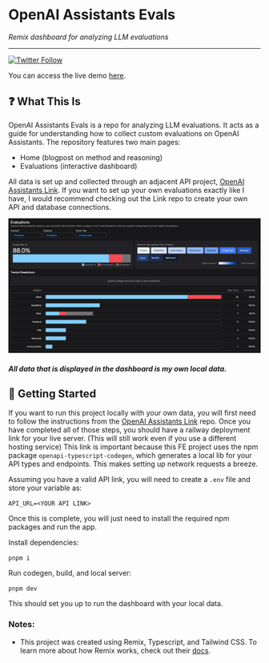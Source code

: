 # OpenAI Assistants Evals

_Remix dashboard for analyzing LLM evaluations_

---

[![Twitter Follow](https://img.shields.io/twitter/follow/euskoog?style=social)](https://twitter.com/euskoog)

You can access the live demo [here](https://openai-assistants-evals-dash.vercel.app/).

## ❓ What This Is

OpenAI Assistants Evals is a repo for analyzing LLM evaluations. It acts as a guide for understanding how to collect custom
evaluations on OpenAI Assistants. The repository features two main pages:

- Home (blogpost on method and reasoning)
- Evaluations (interactive dashboard)

All data is set up and collected through an adjacent API project, [OpenAI Assistants Link](https://github.com/euskoog/openai-assistants-link). If you want to set up your own evaluations exactly like I have, I would recommend checking out the Link repo to create your own API and database connections.

![image](/public/dashboard.png)

##### All data that is displayed in the dashboard is my own local data.

## 🚀 Getting Started

If you want to run this project locally with your own data, you will first need to follow the instructions from the [OpenAI Assistants Link](https://github.com/euskoog/openai-assistants-link) repo. Once you have completed all of those steps, you should have a railway deployment link for your live server. (This will still work even if you use a different hosting service) This link is important because this FE project uses the npm package `openapi-typescript-codegen`, which generates a local lib for your API types and endpoints. This makes setting up network requests a breeze.

Assuming you have a valid API link, you will need to create a `.env` file and store your variable as:

```
API_URL=<YOUR API LINK>
```

Once this is complete, you will just need to install the required npm packages and run the app.

Install dependencies:

```
pnpm i
```

Run codegen, build, and local server:

```
pnpm dev
```

This should set you up to run the dashboard with your local data.

### Notes:

- This project was created using Remix, Typescript, and Tailwind CSS. To learn more about how Remix works, check out their [docs](https://remix.run/docs/en/main).
